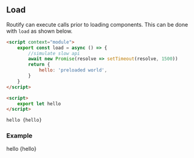 <script context="module">
    export const load = async () => {
        //simulate slow api
        await new Promise(resolve => setTimeout(resolve, 1500))
        return {
            hello: await 'preloaded world',
        }
    }
</script>

<script>
    export let hello
</script>

## Load
Routify can execute calls prior to loading components. This can be done with `load` as shown below.

```html
<script context="module">
    export const load = async () => {
        //simulate slow api
        await new Promise(resolve => setTimeout(resolve, 1500))
        return {
            hello: 'preloaded world',
        }
    }
</script>

<script>
    export let hello
</script>

hello {hello}
```

### Example
hello {hello}